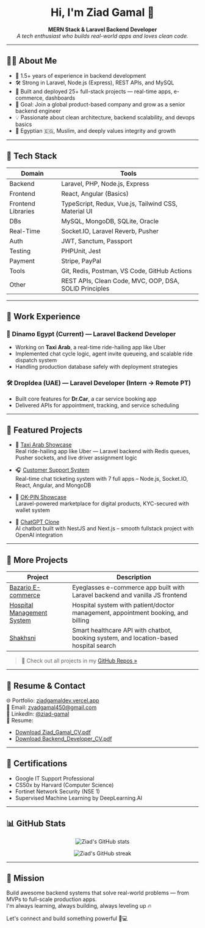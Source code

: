 <h1 align="center">Hi, I'm Ziad Gamal 👋</h1>

<p align="center">
  <b>MERN Stack & Laravel Backend Developer</b>  
  <br>
  <i>A tech enthusiast who builds real-world apps and loves clean code.</i>
</p>

---

## 👨‍💻 About Me

- 💼 1.5+ years of experience in backend development  
- 🛠️ Strong in Laravel, Node.js (Express), REST APIs, and MySQL  
- 🚀 Built and deployed 25+ full-stack projects — real-time apps, e-commerce, dashboards  
- 🎯 Goal: Join a global product-based company and grow as a senior backend engineer  
- 💡 Passionate about clean architecture, backend scalability, and devops basics  
- 🕌 Egyptian 🇪🇬, Muslim, and deeply values integrity and growth  

---

## 🧠 Tech Stack

| Domain | Tools |
|--------|-------|
| Backend | Laravel, PHP, Node.js, Express |
| Frontend | React, Angular (Basics) |
| Frontend Libraries | TypeScript, Redux, Vue.js, Tailwind CSS, Material UI |
| DBs | MySQL, MongoDB, SQLite, Oracle |
| Real-Time | Socket.IO, Laravel Reverb, Pusher |
| Auth | JWT, Sanctum, Passport |
| Testing | PHPUnit, Jest |
| Payment | Stripe, PayPal |
| Tools | Git, Redis, Postman, VS Code, GitHub Actions |
| Other | REST APIs, Clean Code, MVC, OOP, DSA, SOLID Principles |

---

## 💼 Work Experience

### 🚗 Dinamo Egypt (Current) — Laravel Backend Developer  
- Working on **Taxi Arab**, a real-time ride-hailing app like Uber  
- Implemented chat cycle logic, agent invite queueing, and scalable ride dispatch system  
- Handling production database safely with deployment strategies

### 🛠 DropIdea (UAE) — Laravel Developer (Intern → Remote PT)  
- Built core features for **Dr.Car**, a car service booking app  
- Delivered APIs for appointment, tracking, and service scheduling

---

## 🚀 Featured Projects

- 🚖 [Taxi Arab Showcase](https://github.com/ZiadGamalDev/taxi-arab-showcase)  
  Real ride-hailing app like Uber — Laravel backend with Redis queues, Pusher sockets, and live driver assignment logic

- 🎧 [Customer Support System](https://github.com/ZiadGamalDev/customer-support-system)  
  Real-time chat ticketing system with 7 full apps – Node.js, Socket.IO, React, Angular, and MongoDB

- 🛒 [OK-PIN Showcase](https://github.com/ZiadGamalDev/ok-pin-showcase)  
  Laravel-powered marketplace for digital products, KYC-secured with wallet system

- 🤖 [ChatGPT Clone](https://github.com/ZiadGamalDev/chatgpt-clone)  
  AI chatbot built with NestJS and Next.js – smooth fullstack project with OpenAI integration

---

## 📂 More Projects

| Project | Description |
|--------|-------------|
| [Bazario E-commerce](https://github.com/ZiadGamalDev/bazario-ecommerce-frontend) | Eyeglasses e-commerce app built with Laravel backend and vanilla JS frontend |
| [Hospital Management System](https://github.com/ZiadGamalDev/hospital-management-system-laravel) | Hospital system with patient/doctor management, appointment booking, and billing |
| [Shakhsni](https://github.com/ZiadGamalDev/shakhsni-api) | Smart healthcare API with chatbot, booking system, and location-based hospital search |

> 💬 Check out all projects in my [GitHub Repos »](https://github.com/ZiadGamalDev?tab=repositories)

---

## 📄 Resume & Contact

🌐 Portfolio: [ziadgamaldev.vercel.app](https://ziadgamaldev.vercel.app/)  
📩 Email: [zyadgamal450@gmail.com](mailto:zyadgamal450@gmail.com)  
🔗 LinkedIn: [@ziad-gamal](https://www.linkedin.com/in/ziad-gamal/)  
📂 Resume:  
- [Download Ziad_Gamal_CV.pdf](./Ziad_Gamal_CV.pdf)  
- [Download Backend_Developer_CV.pdf](./Ziad_Gamal_Backend_Developer_CV.pdf)

---

## 🧩 Certifications

- Google IT Support Professional  
- CS50x by Harvard (Computer Science)  
- Fortinet Network Security (NSE 1)  
- Supervised Machine Learning by DeepLearning.AI  

---

## 📊 GitHub Stats

<p align="center">
  <img src="https://github-readme-stats.vercel.app/api?username=ZiadGamalDev&show_icons=true&theme=radical" alt="Ziad's GitHub stats" />
</p>
<p align="center">
  <img src="https://github-readme-streak-stats.herokuapp.com/?user=ZiadGamalDev&theme=radical" alt="Ziad's GitHub streak" />
</p>

---

## 🏁 Mission

Build awesome backend systems that solve real-world problems — from MVPs to full-scale production apps.  
I'm always learning, always building, always leveling up 🔥

Let's connect and build something powerful 💼💻
